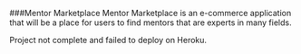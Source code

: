   ###Mentor Marketplace
   Mentor Marketplace is an e-commerce application that will be a place for users to find mentors that are experts in many fields.


   Project not complete and failed to deploy on Heroku.
